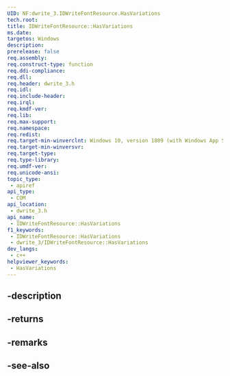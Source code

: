 ```yaml
---
UID: NF:dwrite_3.IDWriteFontResource.HasVariations
tech.root: 
title: IDWriteFontResource::HasVariations
ms.date: 
targetos: Windows
description: 
prerelease: false
req.assembly: 
req.construct-type: function
req.ddi-compliance: 
req.dll: 
req.header: dwrite_3.h
req.idl: 
req.include-header: 
req.irql: 
req.kmdf-ver: 
req.lib: 
req.max-support: 
req.namespace: 
req.redist: 
req.target-min-winverclnt: Windows 10, version 1809 (with Windows App SDK 0.5 or later)
req.target-min-winversvr: 
req.target-type: 
req.type-library: 
req.umdf-ver: 
req.unicode-ansi: 
topic_type:
 - apiref
api_type:
 - COM
api_location:
 - dwrite_3.h
api_name:
 - IDWriteFontResource::HasVariations
f1_keywords:
 - IDWriteFontResource::HasVariations
 - dwrite_3/IDWriteFontResource::HasVariations
dev_langs:
 - c++
helpviewer_keywords:
 - HasVariations
---
```


## -description

## -returns

## -remarks

## -see-also

